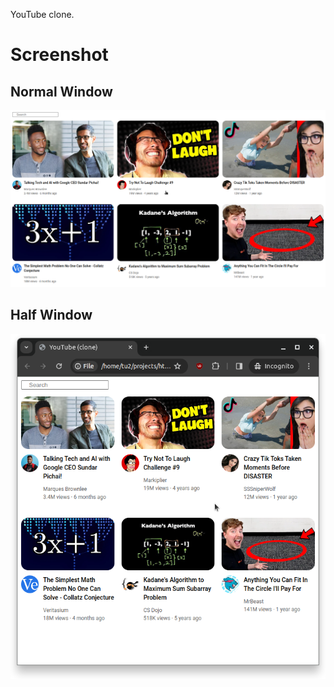 YouTube clone.

# Screenshot
## Normal Window
![result](images/result.png)

## Half Window
![half window](images/half-window-result.png)


